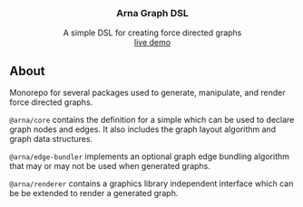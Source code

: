 <div id="top"></div>
<!-- PROJECT LOGO -->
<br />
<div align="center">
  <h3 align="center">Arna Graph DSL</h3>

  <p align="center">
    A simple DSL for creating force directed graphs
    <br />
    <a href="https://jackhenry.github.io/arna/">live demo</a>
  </p>
</div>

<!-- ABOUT THE PROJECT -->
## About


Monorepo for several packages used to generate, manipulate, and render force directed graphs. 

`@arna/core` contains the definition for a simple
which can be used to declare graph nodes and edges. It also includes
the graph layout algorithm and graph data structures.

`@arna/edge-bundler` implements an optional graph edge bundling algorithm that may or may not be used when generated graphs.

`@arna/renderer` contains a graphics library independent interface which can be be extended to render a generated graph.


<!-- GETTING STARTED -->
